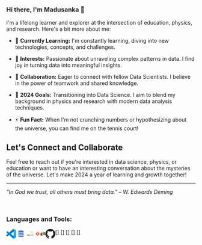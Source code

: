 ### Hi there, I'm Madusanka   👋 


I'm a lifelong learner and explorer at the intersection of education, physics, and research. Here's a bit more about me:

- 🌱 **Currently Learning:** I'm constantly learning, diving into new technologies, concepts, and challenges.

- 👀 **Interests:** Passionate about unraveling complex patterns in data. I find joy in turning data into meaningful insights.

- 👯 **Collaboration:** Eager to connect with fellow Data Scientists. I believe in the power of teamwork and shared knowledge.

- 🥅 **2024 Goals:** Transitioning into Data Science. I aim to blend my background in physics and research with modern data analysis techniques.

- ⚡ **Fun Fact:** When I'm not crunching numbers or hypothesizing about the universe, you can find me on the tennis court!

## Let's Connect and Collaborate
Feel free to reach out if you're interested in data science, physics, or education or want to have an interesting conversation about the mysteries of the universe. Let's make 2024 a year of learning and growth together!

---

*“In God we trust, all others must bring data.” – W. Edwards Deming*





<br />

### Languages and Tools:

[<img align="left" alt="Visual Studio Code" width="26px" src="https://raw.githubusercontent.com/github/explore/80688e429a7d4ef2fca1e82350fe8e3517d3494d/topics/visual-studio-code/visual-studio-code.png" />]
[<img align="left" alt="SQL" width="26px" src="https://raw.githubusercontent.com/github/explore/80688e429a7d4ef2fca1e82350fe8e3517d3494d/topics/sql/sql.png" />]
[<img align="left" alt="MySQL" width="26px" src="https://raw.githubusercontent.com/github/explore/80688e429a7d4ef2fca1e82350fe8e3517d3494d/topics/mysql/mysql.png" />]
[<img align="left" alt="Git" width="26px" src="https://raw.githubusercontent.com/github/explore/80688e429a7d4ef2fca1e82350fe8e3517d3494d/topics/git/git.png" />]
[<img align="left" alt="GitHub" width="26px" src="https://raw.githubusercontent.com/github/explore/78df643247d429f6cc873026c0622819ad797942/topics/github/github.png" />]


</details>


[twitter]: https://twitter.com/mbabeykoon
[linkedin]: https://www.linkedin.com/in/mbabeykoon/
